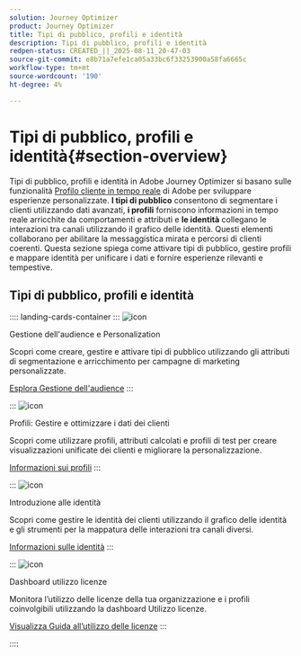 ```yaml
---
solution: Journey Optimizer
product: Journey Optimizer
title: Tipi di pubblico, profili e identità
description: Tipi di pubblico, profili e identità
redpen-status: CREATED_||_2025-08-11_20-47-03
source-git-commit: e8b71a7efe1ca05a33bc6f33253900a58fa6665c
workflow-type: tm+mt
source-wordcount: '190'
ht-degree: 4%

---
```



# Tipi di pubblico, profili e identità{#section-overview}

Tipi di pubblico, profili e identità in Adobe Journey Optimizer si basano sulle funzionalità [Profilo cliente in tempo reale](https://experienceleague.adobe.com/it/docs/experience-platform/profile/home) di Adobe per sviluppare esperienze personalizzate. **I tipi di pubblico** consentono di segmentare i clienti utilizzando dati avanzati, **i profili** forniscono informazioni in tempo reale arricchite da comportamenti e attributi e **le identità** collegano le interazioni tra canali utilizzando il grafico delle identità. Questi elementi collaborano per abilitare la messaggistica mirata e percorsi di clienti coerenti. Questa sezione spiega come attivare tipi di pubblico, gestire profili e mappare identità per unificare i dati e fornire esperienze rilevanti e tempestive.

## Tipi di pubblico, profili e identità

:::: landing-cards-container
:::
![icon](https://cdn.experienceleague.adobe.com/icons/bullseye.svg?lang=it)

Gestione dell&#39;audience e Personalization

Scopri come creare, gestire e attivare tipi di pubblico utilizzando gli attributi di segmentazione e arricchimento per campagne di marketing personalizzate.

[Esplora Gestione dell&#39;audience](audiences-landing-page.md)
:::

:::
![icon](https://cdn.experienceleague.adobe.com/icons/user-circle.svg?lang=it)

Profili: Gestire e ottimizzare i dati dei clienti

Scopri come utilizzare profili, attributi calcolati e profili di test per creare visualizzazioni unificate dei clienti e migliorare la personalizzazione.

[Informazioni sui profili](profiles-landing-page.md)
:::

:::
![icon](https://cdn.experienceleague.adobe.com/icons/fingerprint.svg?lang=it)

Introduzione alle identità

Scopri come gestire le identità dei clienti utilizzando il grafico delle identità e gli strumenti per la mappatura delle interazioni tra canali diversi.

[Informazioni sulle identità](../using/audience/get-started-identity.md)
:::

:::
![icon](https://cdn.experienceleague.adobe.com/icons/chart-line.svg?lang=it)

Dashboard utilizzo licenze

Monitora l’utilizzo delle licenze della tua organizzazione e i profili coinvolgibili utilizzando la dashboard Utilizzo licenze.

[Visualizza Guida all’utilizzo delle licenze](../using/audience/license-usage.md)
:::

::::
